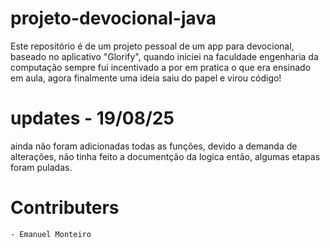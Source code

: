 # projeto-devocional-java
Este repositório é de um projeto pessoal de um app para devocional, baseado no aplicativo "Glorify", quando iniciei na faculdade engenharia da computação sempre fui incentivado a por em pratica o que era ensinado em aula, agora finalmente uma ideia saiu do papel e virou código!

# updates - 19/08/25 
ainda não foram adicionadas todas as funções, devido a demanda de alterações, não tinha feito a documentção da logica então, algumas etapas foram puladas.

# Contributers
    - Emanuel Monteiro
